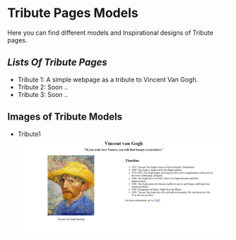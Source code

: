 # Tribute Pages Models
Here you can find different models and Inspirational designs of Tribute pages.
## _Lists Of Tribute Pages_

- Tribute 1: A simple webpage as a tribute to Vincent Van Gogh.
- Tribute 2: Soon ..
- Tribute 3: Soon ..

## Images of Tribute Models

- Tribute1
![N|Solid](https://github.com/Mqueen15/HTML-and-CSS-projects/blob/master/Tribute%20Pages/Tribute1.png?raw=true)
